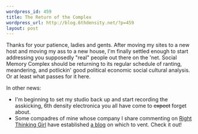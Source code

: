```yaml
--- 
wordpress_id: 459
title: The Return of the Complex
wordpress_url: http://blog.6thdensity.net/?p=459
layout: post
---
```

<p>Thanks for your patience, ladies and gents.  After moving my sites to a new host and moving my ass to a new house, I'm finally settled enough to start addressing you supposedly "real" people out there on the 'net.  Social Memory Complex should be returning to its regular schedule of ranting, meandering, and potlickin' good political economic social cultural analysis.  Or at least what passes for it here.</p><p>In other news: <ul><li>I'm beginning to set my studio back up and start recording the asskicking, 6th density electronica you all have come to <s>expect</s> forget about.</li><li>Some compadres of mine whose company I share commenting on <a href="http://rightthinkinggirl.com">Right Thinking Girl</a> have established <a href="http://wrongthinkinggirl.com">a blog</a> on which to vent.  Check it out!</li></ul></p>
